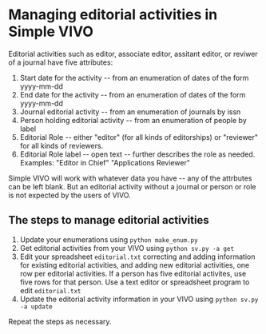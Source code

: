 # Managing editorial activities in Simple VIVO

Editorial activities such as editor, associate editor, assitant editor, or reviwer of a journal have five attributes:

1. Start date for the activity -- from an enumeration of dates of the form yyyy-mm-dd
1. End date for the activity -- from an enumeration of dates of the form yyyy-mm-dd
1. Journal editorial activity -- from an enumeration of journals by issn
1. Person holding editorial activity -- from an enumeration of people by label
1. Editorial Role -- either "editor" (for all kinds of editorships) or "reviewer" for all kinds of reviewers.
1. Editorial Role label -- open text -- further describes the role as needed.  Examples: "Editor in Chief" 
"Applications Reviewer"

Simple VIVO will work with whatever data you have -- any of the attrbutes can be left blank.  But an editorial activity 
without a journal or person or role is not expected by the users of VIVO.

## The steps to manage editorial activities

1. Update your enumerations using `python make_enum.py`
1. Get editorial activities from your VIVO using `python sv.py -a get`
1. Edit your spreadsheet `editorial.txt` correcting and adding information for existing editorial activities,
and adding new editorial activities, one row per editorial activities.  If a person has five editorial activites, 
use five rows for that person. Use a text editor or spreadsheet program to edit `editorial.txt`
1. Update the editorial activity information in your VIVO using `python sv.py -a update`

Repeat the steps as necessary.